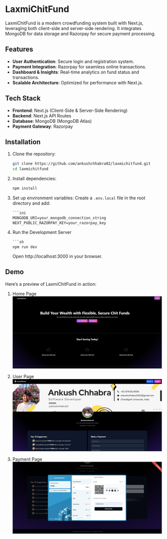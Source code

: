 # LaxmiChitFund

LaxmiChitFund is a modern crowdfunding system built with Next.js, leveraging both client-side and server-side rendering. It integrates MongoDB for data storage and Razorpay for secure payment processing.

## Features

- **User Authentication**: Secure login and registration system.
- **Payment Integration**: Razorpay for seamless online transactions.
- **Dashboard & Insights**: Real-time analytics on fund status and transactions.
- **Scalable Architecture**: Optimized for performance with Next.js.

## Tech Stack

- **Frontend**: Next.js (Client-Side & Server-Side Rendering)
- **Backend**: Next.js API Routes
- **Database**: MongoDB (MongoDB Atlas)
- **Payment Gateway**: Razorpay

## Installation

1.  Clone the repository:

    ```sh
    git clone https://github.com/ankushchhabra02/laxmichitfund.git
    cd laxmichitfund

    ```

2.  Install dependencies:

    ```sh
    npm install

    ```

3.  Set up environment variables:
    Create a `.env.local` file in the root directory and add:

        ```ini
        MONGODB_URI=your_mongodb_connection_string
        NEXT_PUBLIC_RAZORPAY_KEY=your_razorpay_key

4.  Run the Development Server

        ```sh
        npm run dev

    Open http://localhost:3000 in your browser.

## Demo

Here’s a preview of LaxmiChitFund in action:

1. Home Page
   ![LaxmiChitFund Demo](public\DemoScreenshots\homePage.png)

2. User Page
   ![LaxmiChitFund Demo](public\DemoScreenshots\yourPage.png)

3. Payment Page
   ![LaxmiChitFund Demo](public\DemoScreenshots\paymentPage.png)
